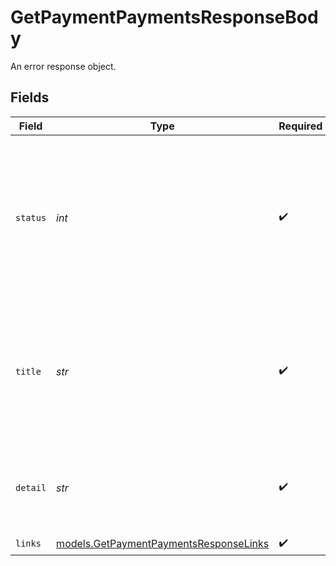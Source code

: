 # GetPaymentPaymentsResponseBody

An error response object.


## Fields

| Field                                                                                                             | Type                                                                                                              | Required                                                                                                          | Description                                                                                                       | Example                                                                                                           |
| ----------------------------------------------------------------------------------------------------------------- | ----------------------------------------------------------------------------------------------------------------- | ----------------------------------------------------------------------------------------------------------------- | ----------------------------------------------------------------------------------------------------------------- | ----------------------------------------------------------------------------------------------------------------- |
| `status`                                                                                                          | *int*                                                                                                             | :heavy_check_mark:                                                                                                | The status code of the error message. This is always the same code as the status code of the HTTP message itself. | 404                                                                                                               |
| `title`                                                                                                           | *str*                                                                                                             | :heavy_check_mark:                                                                                                | The HTTP reason phrase of the error. For example, for a `404` error, the `title` will be `Not Found`.             | Not Found                                                                                                         |
| `detail`                                                                                                          | *str*                                                                                                             | :heavy_check_mark:                                                                                                | A detailed human-readable description of the error that occurred.                                                 | The resource does not exist                                                                                       |
| `links`                                                                                                           | [models.GetPaymentPaymentsResponseLinks](../models/getpaymentpaymentsresponselinks.md)                            | :heavy_check_mark:                                                                                                | N/A                                                                                                               |                                                                                                                   |